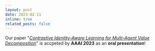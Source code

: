 ```yaml
---
layout: post
date: 2023-02-11
inline: true
related_posts: false
---
```


Our paper "[_Contrastive Identity-Aware Learning for Multi-Agent Value Decomposition_](https://arxiv.org/pdf/2211.12712)" is accpeted by **AAAI 2023** as an **oral presentation**!
